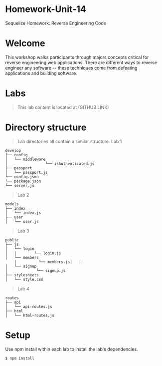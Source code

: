 # Homework-Unit-14 
Sequelize Homework: Reverse Engineering Code

# Welcome

This workshop walks participants through majors concepts critical for reverse engineering web applications. There are different ways to reverse engineer any software -- these techniques come from defeating applications and building software.

# Labs

> This lab content is located at (GITHUB LINK)

# Directory structure
> Lab directories all contain a similar structure.
Lab 1
```
develop
├── config
│   └── middleware
│                 └── isAuthenticated.js           
├── passport
│   └── passport.js
└── config.json
└── package.json
└── server.js
```
> Lab 2
```
models
├── index
│   └── index.js        
├── user
│   └── user.js
```
> Lab 3
```
public
├── js
│   └── login       
│   |        └── login.js
│   └── members
    |          └── members.js│   |        
│   └── signup
│             └── signup.js
├── stylesheets
│   └── style.css
```
> Lab 4
```
routes
├── api
│   └── api-routes.js        
├── html
│   └── html-routes.js
```
# Setup
Use npm install within each lab to install the lab's dependencies.
```
$ npm install
```
